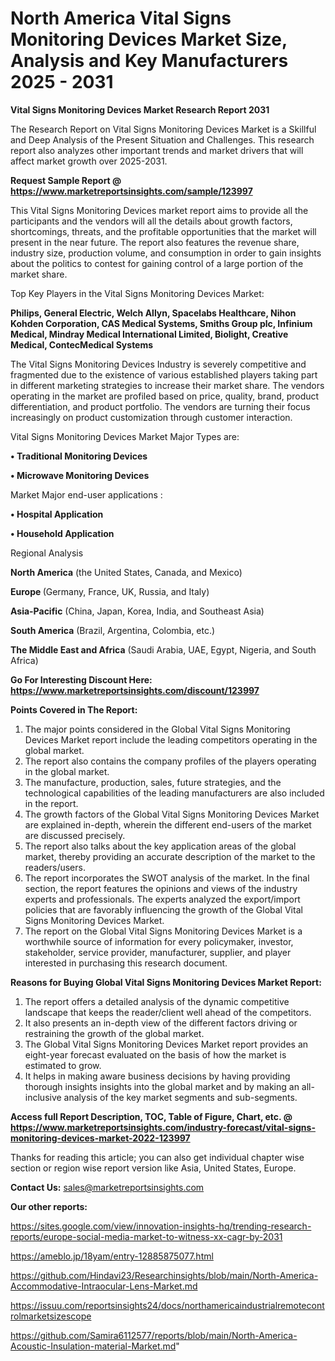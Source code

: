 # North America Vital Signs Monitoring Devices Market Size, Analysis and Key Manufacturers 2025 - 2031

<strong>Vital Signs Monitoring Devices Market Research Report 2031</strong>

The Research Report on Vital Signs Monitoring Devices Market is a Skillful and Deep Analysis of the Present Situation and Challenges. This research report also analyzes other important trends and market drivers that will affect market growth over 2025-2031.

<strong>Request Sample Report @ <a href=https://www.marketreportsinsights.com/sample/123997>https://www.marketreportsinsights.com/sample/123997</a></strong>

This Vital Signs Monitoring Devices market report aims to provide all the participants and the vendors will all the details about growth factors, shortcomings, threats, and the profitable opportunities that the market will present in the near future. The report also features the revenue share, industry size, production volume, and consumption in order to gain insights about the politics to contest for gaining control of a large portion of the market share.

Top Key Players in the Vital Signs Monitoring Devices Market:

<strong>Philips, General Electric, Welch Allyn, Spacelabs Healthcare, Nihon Kohden Corporation, CAS Medical Systems, Smiths Group plc, Infinium Medical, Mindray Medical International Limited, Biolight, Creative Medical, ContecMedical Systems</strong>

The Vital Signs Monitoring Devices Industry is severely competitive and fragmented due to the existence of various established players taking part in different marketing strategies to increase their market share. The vendors operating in the market are profiled based on price, quality, brand, product differentiation, and product portfolio. The vendors are turning their focus increasingly on product customization through customer interaction.

Vital Signs Monitoring Devices Market Major Types are:

<strong>• Traditional Monitoring Devices

• Microwave Monitoring Devices</strong>

Market Major end-user applications :

<strong>• Hospital Application

• Household Application</strong>

Regional Analysis

</u><strong><b>North America</b></strong> (the United States, Canada, and Mexico)

<strong><b>Europe </b></strong>(Germany, France, UK, Russia, and Italy)

<strong><b>Asia-Pacific</b></strong> (China, Japan, Korea, India, and Southeast Asia)

<strong><b>South America</b></strong> (Brazil, Argentina, Colombia, etc.)

<strong><b>The Middle East and Africa</b></strong> (Saudi Arabia, UAE, Egypt, Nigeria, and South Africa)

<strong>Go For Interesting Discount Here: <a href=https://www.marketreportsinsights.com/discount/123997>https://www.marketreportsinsights.com/discount/123997</a></strong>

<strong>Points Covered in The Report:</strong>
<ol>
  <li>The major points considered in the Global Vital Signs Monitoring Devices Market report include the leading competitors operating in the global market.</li>
  <li>The report also contains the company profiles of the players operating in the global market.</li>
  <li>The manufacture, production, sales, future strategies, and the technological capabilities of the leading manufacturers are also included in the report.</li>
  <li>The growth factors of the Global Vital Signs Monitoring Devices Market are explained in-depth, wherein the different end-users of the market are discussed precisely.</li>
  <li>The report also talks about the key application areas of the global market, thereby providing an accurate description of the market to the readers/users.</li>
  <li>The report incorporates the SWOT analysis of the market. In the final section, the report features the opinions and views of the industry experts and professionals. The experts analyzed the export/import policies that are favorably influencing the growth of the Global Vital Signs Monitoring Devices Market.</li>
  <li>The report on the Global Vital Signs Monitoring Devices Market is a worthwhile source of information for every policymaker, investor, stakeholder, service provider, manufacturer, supplier, and player interested in purchasing this research document.</li>
</ol>
<strong>Reasons for Buying Global Vital Signs Monitoring Devices Market Report:</strong>

<ol>
  <li>The report offers a detailed analysis of the dynamic competitive landscape that keeps the reader/client well ahead of the competitors.</li>
  <li>It also presents an in-depth view of the different factors driving or restraining the growth of the global market.</li>
  <li>The Global Vital Signs Monitoring Devices Market report provides an eight-year forecast evaluated on the basis of how the market is estimated to grow.</li>
  <li>It helps in making aware business decisions by having providing thorough insights insights into the global market and by making an all-inclusive analysis of the key market segments and sub-segments.</li>
</ol>
<strong>Access full Report Description, TOC, Table of Figure, Chart, etc. @ <a href=https://www.marketreportsinsights.com/industry-forecast/vital-signs-monitoring-devices-market-2022-123997>https://www.marketreportsinsights.com/industry-forecast/vital-signs-monitoring-devices-market-2022-123997</a></strong>


Thanks for reading this article; you can also get individual chapter wise section or region wise report version like Asia, United States, Europe.

<strong>Contact Us:</strong>
sales@marketreportsinsights.com

<strong>Our other reports:</strong>

<a href=https://sites.google.com/view/innovation-insights-hq/trending-research-reports/europe-social-media-market-to-witness-xx-cagr-by-2031>https://sites.google.com/view/innovation-insights-hq/trending-research-reports/europe-social-media-market-to-witness-xx-cagr-by-2031</a>

<a href=https://ameblo.jp/18yam/entry-12885875077.html>https://ameblo.jp/18yam/entry-12885875077.html</a>

<a href=https://github.com/Hindavi23/Researchinsights/blob/main/North-America-Accommodative-Intraocular-Lens-Market.md>https://github.com/Hindavi23/Researchinsights/blob/main/North-America-Accommodative-Intraocular-Lens-Market.md</a>

<a href=https://issuu.com/reportsinsights24/docs/northamericaindustrialremotecontrolmarketsizescope>https://issuu.com/reportsinsights24/docs/northamericaindustrialremotecontrolmarketsizescope</a>

<a href=https://github.com/Samira6112577/reports/blob/main/North-America-Acoustic-Insulation-material-Market.md>https://github.com/Samira6112577/reports/blob/main/North-America-Acoustic-Insulation-material-Market.md</a>"
